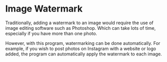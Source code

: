 # Image Watermark

Traditionally, adding a watermark to an image would require the use of image editing software such as Photoshop. Which can take lots of time, especially if you have more than one photo. 

However, with this program, watermarking can be done automatically. For example, if you wish to post photos on Instagram with a website or logo added, the program can automatically apply the watermark to each image.
